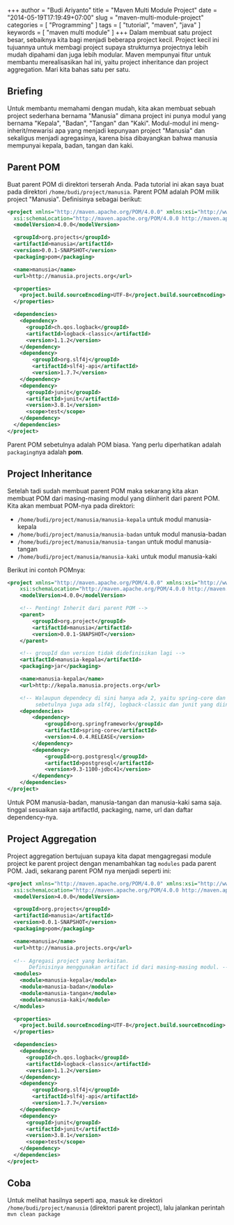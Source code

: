 +++
author = "Budi Ariyanto"
title = "Maven Multi Module Project"
date = "2014-05-19T17:19:49+07:00"
slug = "maven-multi-module-project"
categories = [
    "Programming"
]
tags = [
    "tutorial",
    "maven",
    "java"
]
keywords = [
    "maven multi module"
]
+++
Dalam membuat satu project besar, sebaiknya kita bagi menjadi beberapa project kecil. Project kecil ini tujuannya untuk membagi project supaya strukturnya projectnya lebih mudah dipahami dan juga lebih modular. Maven mempunyai fitur untuk membantu merealisasikan hal ini, yaitu project inheritance dan project aggregation. Mari kita bahas satu per satu.

## Briefing
Untuk membantu memahami dengan mudah, kita akan membuat sebuah project sederhana bernama "Manusia" dimana project ini punya modul yang bernama "Kepala", "Badan", "Tangan" dan "Kaki". Modul-modul ini meng-inherit/mewarisi apa yang menjadi kepunyaan project "Manusia" dan sekaligus menjadi agregasinya, karena bisa dibayangkan bahwa manusia mempunyai kepala, badan, tangan dan kaki.

## Parent POM
Buat parent POM di direktori terserah Anda. Pada tutorial ini akan saya buat pada direktori ```/home/budi/project/manusia```. Parent POM adalah POM milik project "Manusia". Definisinya sebagai berikut:
```xml
<project xmlns="http://maven.apache.org/POM/4.0.0" xmlns:xsi="http://www.w3.org/2001/XMLSchema-instance"
  xsi:schemaLocation="http://maven.apache.org/POM/4.0.0 http://maven.apache.org/xsd/maven-4.0.0.xsd">
  <modelVersion>4.0.0</modelVersion>

  <groupId>org.projects</groupId>
  <artifactId>manusia</artifactId>
  <version>0.0.1-SNAPSHOT</version>
  <packaging>pom</packaging>

  <name>manusia</name>
  <url>http://manusia.projects.org</url>

  <properties>
    <project.build.sourceEncoding>UTF-8</project.build.sourceEncoding>
  </properties>

  <dependencies>
	<dependency> 
	  <groupId>ch.qos.logback</groupId>
	  <artifactId>logback-classic</artifactId>
	  <version>1.1.2</version>
	</dependency>
  	<dependency>
		<groupId>org.slf4j</groupId>
		<artifactId>slf4j-api</artifactId>
		<version>1.7.7</version>
	</dependency>
    <dependency>
      <groupId>junit</groupId>
      <artifactId>junit</artifactId>
      <version>3.8.1</version>
      <scope>test</scope>
    </dependency>
  </dependencies>
</project>
```

Parent POM sebetulnya adalah POM biasa. Yang perlu diperhatikan adalah ```packaging```nya adalah **pom**.

## Project Inheritance
Setelah tadi sudah membuat parent POM maka sekarang kita akan membuat POM dari masing-masing modul yang diinherit dari parent POM. Kita akan membuat POM-nya pada direktori:

* ```/home/budi/project/manusia/manusia-kepala``` untuk modul manusia-kepala
* ```/home/budi/project/manusia/manusia-badan``` untuk modul manusia-badan
* ```/home/budi/project/manusia/manusia-tangan``` untuk modul manusia-tangan
* ```/home/budi/project/manusia/manusia-kaki``` untuk modul manusia-kaki

Berikut ini contoh POMnya:

```xml
<project xmlns="http://maven.apache.org/POM/4.0.0" xmlns:xsi="http://www.w3.org/2001/XMLSchema-instance"
	xsi:schemaLocation="http://maven.apache.org/POM/4.0.0 http://maven.apache.org/xsd/maven-4.0.0.xsd">
	<modelVersion>4.0.0</modelVersion>

    <!-- Penting! Inherit dari parent POM -->
	<parent>
		<groupId>org.project</groupId>
		<artifactId>manusia</artifactId>
		<version>0.0.1-SNAPSHOT</version>
	</parent>

    <!-- groupId dan version tidak didefinisikan lagi -->
	<artifactId>manusia-kepala</artifactId>
	<packaging>jar</packaging>

	<name>manusia-kepala</name>
	<url>http://kepala.manusia.projects.org</url>

    <!-- Walaupun dependecy di sini hanya ada 2, yaitu spring-core dan postgresql driver,
         sebetulnya juga ada slf4j, logback-classic dan junit yang diinherit dari parent POM -->
	<dependencies>
		<dependency>
			<groupId>org.springframework</groupId>
			<artifactId>spring-core</artifactId>
			<version>4.0.4.RELEASE</version>
		</dependency>
		<dependency>
			<groupId>org.postgresql</groupId>
			<artifactId>postgresql</artifactId>
			<version>9.3-1100-jdbc41</version>
		</dependency>
	</dependencies>
</project>
```

Untuk POM manusia-badan, manusia-tangan dan manusia-kaki sama saja. tinggal sesuaikan saja artifactId, packaging, name, url dan daftar dependency-nya.

## Project Aggregation
Project aggregation bertujuan supaya kita dapat mengagregasi module project ke parent project dengan menambahkan tag ```modules``` pada parent POM. Jadi, sekarang parent POM nya menjadi seperti ini:

```xml
<project xmlns="http://maven.apache.org/POM/4.0.0" xmlns:xsi="http://www.w3.org/2001/XMLSchema-instance"
  xsi:schemaLocation="http://maven.apache.org/POM/4.0.0 http://maven.apache.org/xsd/maven-4.0.0.xsd">
  <modelVersion>4.0.0</modelVersion>

  <groupId>org.projects</groupId>
  <artifactId>manusia</artifactId>
  <version>0.0.1-SNAPSHOT</version>
  <packaging>pom</packaging>

  <name>manusia</name>
  <url>http://manusia.projects.org</url>
  
  <!-- Agregasi project yang berkaitan.
       Definisinya menggunakan artifact id dari masing-masing modul. -->
  <modules>
  	<module>manusia-kepala</module>
  	<module>manusia-badan</module>
  	<module>manusia-tangan</module>
  	<module>manusia-kaki</module>
  </modules>

  <properties>
    <project.build.sourceEncoding>UTF-8</project.build.sourceEncoding>
  </properties>

  <dependencies>
	<dependency> 
	  <groupId>ch.qos.logback</groupId>
	  <artifactId>logback-classic</artifactId>
	  <version>1.1.2</version>
	</dependency>
  	<dependency>
		<groupId>org.slf4j</groupId>
		<artifactId>slf4j-api</artifactId>
		<version>1.7.7</version>
	</dependency>
    <dependency>
      <groupId>junit</groupId>
      <artifactId>junit</artifactId>
      <version>3.8.1</version>
      <scope>test</scope>
    </dependency>
  </dependencies>
</project>
```

## Coba
Untuk melihat hasilnya seperti apa, masuk ke direktori ```/home/budi/project/manusia``` (direktori parent project), lalu jalankan perintah ```mvn clean package```
